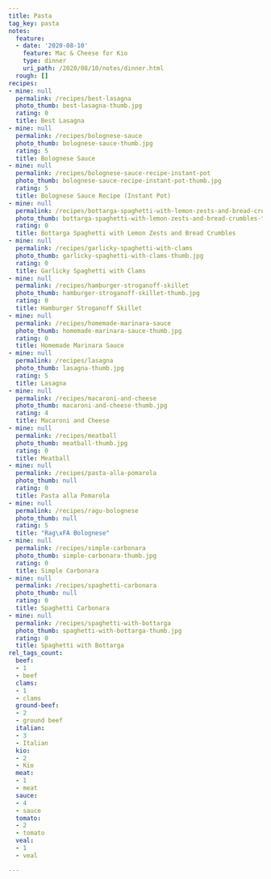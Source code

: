 ```yaml
---
title: Pasta
tag_key: pasta
notes:
  feature:
  - date: '2020-08-10'
    feature: Mac & Cheese for Kio
    type: dinner
    uri_path: /2020/08/10/notes/dinner.html
  rough: []
recipes:
- mine: null
  permalink: /recipes/best-lasagna
  photo_thumb: best-lasagna-thumb.jpg
  rating: 0
  title: Best Lasagna
- mine: null
  permalink: /recipes/bolognese-sauce
  photo_thumb: bolognese-sauce-thumb.jpg
  rating: 5
  title: Bolognese Sauce
- mine: null
  permalink: /recipes/bolognese-sauce-recipe-instant-pot
  photo_thumb: bolognese-sauce-recipe-instant-pot-thumb.jpg
  rating: 5
  title: Bolognese Sauce Recipe (Instant Pot)
- mine: null
  permalink: /recipes/bottarga-spaghetti-with-lemon-zests-and-bread-crumbles
  photo_thumb: bottarga-spaghetti-with-lemon-zests-and-bread-crumbles-thumb.jpg
  rating: 0
  title: Bottarga Spaghetti with Lemon Zests and Bread Crumbles
- mine: null
  permalink: /recipes/garlicky-spaghetti-with-clams
  photo_thumb: garlicky-spaghetti-with-clams-thumb.jpg
  rating: 0
  title: Garlicky Spaghetti with Clams
- mine: null
  permalink: /recipes/hamburger-stroganoff-skillet
  photo_thumb: hamburger-stroganoff-skillet-thumb.jpg
  rating: 0
  title: Hamburger Stroganoff Skillet
- mine: null
  permalink: /recipes/homemade-marinara-sauce
  photo_thumb: homemade-marinara-sauce-thumb.jpg
  rating: 0
  title: Homemade Marinara Sauce
- mine: null
  permalink: /recipes/lasagna
  photo_thumb: lasagna-thumb.jpg
  rating: 5
  title: Lasagna
- mine: null
  permalink: /recipes/macaroni-and-cheese
  photo_thumb: macaroni-and-cheese-thumb.jpg
  rating: 4
  title: Macaroni and Cheese
- mine: null
  permalink: /recipes/meatball
  photo_thumb: meatball-thumb.jpg
  rating: 0
  title: Meatball
- mine: null
  permalink: /recipes/pasta-alla-pomarola
  photo_thumb: null
  rating: 0
  title: Pasta alla Pomarola
- mine: null
  permalink: /recipes/ragu-bolognese
  photo_thumb: null
  rating: 5
  title: "Rag\xFA Bolognese"
- mine: null
  permalink: /recipes/simple-carbonara
  photo_thumb: simple-carbonara-thumb.jpg
  rating: 0
  title: Simple Carbonara
- mine: null
  permalink: /recipes/spaghetti-carbonara
  photo_thumb: null
  rating: 0
  title: Spaghetti Carbonara
- mine: null
  permalink: /recipes/spaghetti-with-bottarga
  photo_thumb: spaghetti-with-bottarga-thumb.jpg
  rating: 0
  title: Spaghetti with Bottarga
rel_tags_count:
  beef:
  - 1
  - beef
  clams:
  - 1
  - clams
  ground-beef:
  - 2
  - ground beef
  italian:
  - 3
  - Italian
  kio:
  - 2
  - Kio
  meat:
  - 1
  - meat
  sauce:
  - 4
  - sauce
  tomato:
  - 2
  - tomato
  veal:
  - 1
  - veal

---
```

